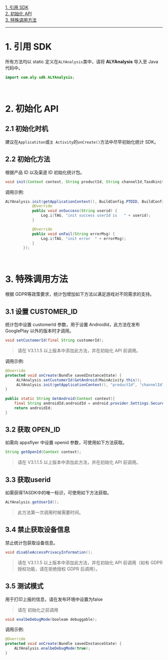 [1. 引用 SDK](#jump1)<br>
[2. 初始化 API](#jump2)</br>
[3. 特殊调用方法](#jump3)<br>

------------

# <span id="jump1">1. 引用 SDK</span>

所有方法均以 static 定义在`ALYAnalysis`类中，请将 **ALYAnalysis** 导入至 Java 代码中。
```java
import com.aly.sdk.ALYAnalysis;
```
&ensp;

# <span id="jump2">2. 初始化 API</span>
## 2.1 初始化时机

建议在`Applicatiton`或`主 Activity`的`onCreate()`方法中尽早初始化统计 SDK。

## 2.2 初始化方法
根据产品 ID 以及渠道 ID 初始化统计包。

```java
void init(Context context, String productId, String channelId,TasdkinitializdListener listener);
```
调用示例:
```java
ALYAnalysis.init(getApplicationContext(), BuildConfig.PTDID, BuildConfig.CHANNALID, new ALYAnalysis.TasdkinitializdListener() {
            @Override
            public void onSuccess(String userid) {
                Log.i(TAG, "init success userId is   " + userid);
            }

            @Override
            public void onFail(String errorMsg) {
                Log.i(TAG, "init error  " + errorMsg);
            }
        });
```

&ensp;

# <span id="jump3">3. 特殊调用方法</span>
根据 GDPR等政策要求，统计包增加如下方法以满足游戏对不同需求的支持。

## 3.1 设置 CUSTOMER_ID
统计包中设置 customerId 参数，用于设置 AndroidId，此方法在发布 GooglePlay 以外的版本时才调用。

```java
void setCustomerId(final String customerId);
```
> 请在 V3.1.1.5 以上版本中添加此方法，并在初始化 API 前调用。

调用示例:
```java
@Override
protected void onCreate(Bundle savedInstanceState) {
	 ALYAnalysis.setCustomerId(GetAndroid(MainAcivity.this));
	 ALYAnalysis.init(getApplicationContext(), "productId", "channelId");
}
	
public static String GetAndroid(Context context){
	final String androidId;androidId = android.provider.Settings.Secure.getString(context.getContentResolver(), android.provider.Settings.Secure.ANDROID_ID);
	return androidId;
}
```

## 3.2 获取 OPEN_ID

如需向 appsflyer 中设置 openid 参数，可使用如下方法获取。

 ```java
String getOpenId(Context context);
```
> 请在 V3.1.1.5 以上版本中添加此方法，并在初始化 API 前调用。


## 3.3 获取userid

如需获得TASDK中的唯一标识，可使用如下方法获取。

 ```java
ALYAnalysis.getUserId();
```
> 此方法第一次调用时候需要时间。




## 3.4 禁止获取设备信息

禁止统计包获取设备信息。

```java
void disableAccessPrivacyInformation();
```

> 请在 V3.1.1.5 以上版本中添加此方法，并在初始化 API 前调用（如有 GDPR 授权功能，请在拒绝授权 GDPR 后调用）。



## 3.5 测试模式

用于打印上报的信息，请在发布环境中设置为false
> 请在 初始化之前调用

```java
void enalbeDebugMode(booleam debuggable);
```

调用示例:

```java
@Override
protected void onCreate(Bundle savedInstanceState) {
	ALYAnalysis.enalbeDebugMode(true);
}
```
